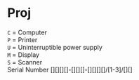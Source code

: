 # Proj

`C` = Computer <br>
`P` = Printer <br>
`U` = Uninterruptible power supply <br>
`M` = Display <br>
`S` = Scanner <br>
Serial Number [][][][]-[][][]-[][][][]/[1-3]/[][]
